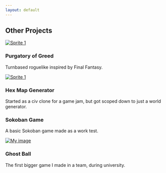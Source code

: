 ```yaml
---
layout: default
---
```

<div class="content-box">
    <h2 class="post-list-heading">Other Projects</h2>
        <div class="portfolio-grid">
            <div class="portfolio-item">
                <a href="{{ site.baseurl }}/pages/purgatoryofgreed.html">
                    <img src="https://img.itch.zone/aW1nLzIwODk3NDgzLnBuZw==/315x250%23c/e0yxVF.png" alt="Sprite 1">
                </a>
                <h3>Purgatory of Greed</h3>
                <p>Turnbased roguelike inspired by Final Fantasy.</p>
            </div>
            <div class="portfolio-item">
                <a href="{{ site.baseurl }}/pages/hexmap.html">
                    <img src="https://img.itch.zone/aW1nLzIxODIyNjQ1LnBuZw==/315x250%23c/SMImG1.png" alt="Sprite 1">
                </a>
                <h3>Hex Map Generator</h3>
                <p>Started as a civ clone for a game jam, but got scoped down to just a world generator.</p>
            </div>
            <div class="portfolio-item">
                <a href="{{ site.baseurl }}/pages/sokoban.html">
                    <!--<img src="{{ site.baseurl }}/assets/images/Set in Stone/Title.png" alt="Sprite 1">-->
                </a>
                <h3>Sokoban Game</h3>
                <p>A basic Sokoban game made as a work test.</p>
            </div>
            <div class="portfolio-item">
                <a href="{{ site.baseurl }}/pages/ghostball.html">
                    <img src="https://img.itch.zone/aW1nLzM1MTQwNzMucG5n/original/JJiKn1.png" alt="My image" style="max-width: 100%; height: auto;" />
                </a>
                <h3>Ghost Ball</h3>
                <p>The first bigger game I made in a team, during university.</p>
            </div>
        </div>
</div>